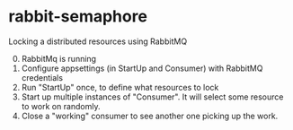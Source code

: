 # rabbit-semaphore
Locking a distributed resources using RabbitMQ

0) RabbitMq is running
1) Configure appsettings (in StartUp and Consumer) with RabbitMQ credentials
2) Run "StartUp" once, to define what resources to lock
3) Start up multiple instances of "Consumer". It will select some resource to work on randomly.
4) Close a "working" consumer to see another one picking up the work.